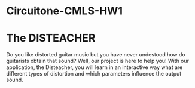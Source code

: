 # Circuitone-CMLS-HW1
# The DISTEACHER

Do you like distorted guitar music but you have never undestood how do guitarists obtain that sound? Well, our project is here to help you!
With our application, the Disteacher, you will learn in an interactive way what are different types of distortion and which parameters influence the output sound.

